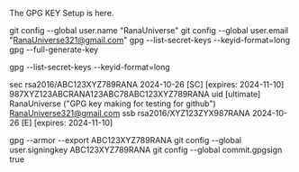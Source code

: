 The GPG KEY Setup is here.


git config --global user.name "RanaUniverse"
git config --global user.email "RanaUniverse321@gmail.com"
gpg --list-secret-keys --keyid-format=long
gpg --full-generate-key

gpg --list-secret-keys --keyid-format=long


sec   rsa2016/ABC123XYZ789RANA 2024-10-26 [SC] [expires: 2024-11-10]
      987XYZ123ABCRANA123ABC78ABC123XYZ789RANA
uid                 [ultimate] RanaUniverse ("GPG key making for testing for github") <RanaUniverse321@gmail.com>
ssb   rsa2016/XYZ123ZYX987RANA 2024-10-26 [E] [expires: 2024-11-10]

gpg --armor --export ABC123XYZ789RANA
git config --global user.signingkey ABC123XYZ789RANA
git config --global commit.gpgsign true